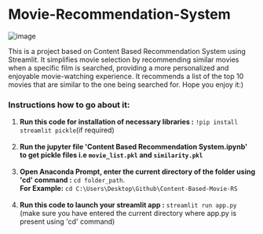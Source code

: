 # Movie-Recommendation-System
![image](https://github.com/Eakta08/Content-Based-Movie-RS/assets/131867852/66149a13-8887-4a36-95fb-ae34f72c4429)


This is a project based on Content Based Recommendation System using Streamlit. It simplifies movie selection by recommending similar movies when a specific film is searched, providing a more personalized and enjoyable movie-watching experience. It recommends a list of the top 10 movies that are similar to the one being searched for. Hope you enjoy it:)

### Instructions how to go about it:
1. **Run this code for installation of necessary libraries :** ```!pip install streamlit pickle```(if required) <br><br>
2. **Run the jupyter file 'Content Based Recommendation System.ipynb' to get pickle files i.e `movie_list.pkl` and `similarity.pkl`**<br><br>
3. **Open Anaconda Prompt, enter the current directory of the folder using 'cd' command :** ```cd folder_path```.
   <br>**For Example:** ```cd C:\Users\Desktop\Github\Content-Based-Movie-RS```<br><br> 
4. **Run this code to launch your streamlit app :** ```streamlit run app.py``` (make sure you have entered the current directory where app.py is present using 'cd' command)
